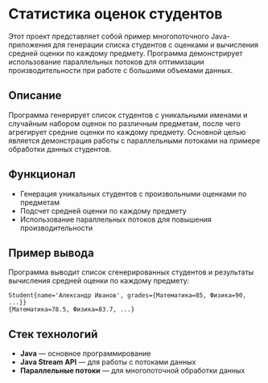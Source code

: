 
# Статистика оценок студентов

Этот проект представляет собой пример многопоточного Java-приложения для генерации списка студентов с оценками и вычисления средней оценки по каждому предмету. Программа демонстрирует использование параллельных потоков для оптимизации производительности при работе с большими объемами данных.

## Описание

Программа генерирует список студентов с уникальными именами и случайным набором оценок по различным предметам, после чего агрегирует средние оценки по каждому предмету. Основной целью является демонстрация работы с параллельными потоками на примере обработки данных студентов.

## Функционал

- Генерация уникальных студентов с произвольными оценками по предметам
- Подсчет средней оценки по каждому предмету
- Использование параллельных потоков для повышения производительности

## Пример вывода

Программа выводит список сгенерированных студентов и результаты вычисления средней оценки по каждому предмету:

```plaintext
Student{name='Александр Иванов', grades={Математика=85, Физика=90, ...}}
{Математика=78.5, Физика=83.7, ...}
```

## Стек технологий

- **Java** — основное программирование
- **Java Stream API** — для работы с потоками данных
- **Параллельные потоки** — для многопоточной обработки данных
